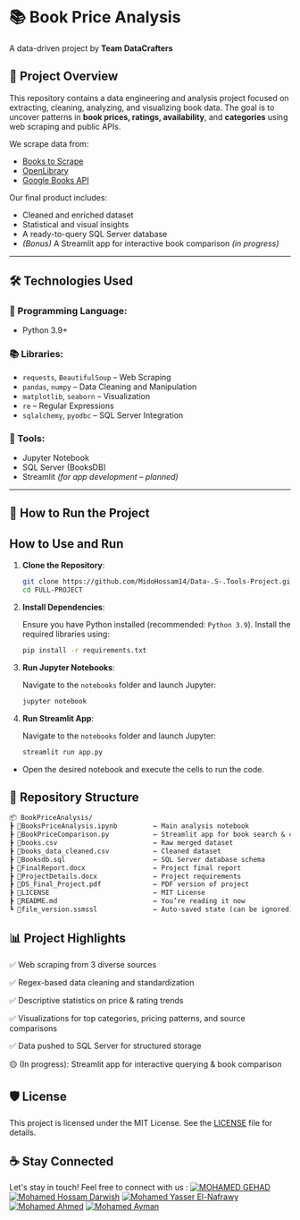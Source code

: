  # 📚 Book Price Analysis  
A data-driven project by **Team DataCrafters**

## 📖 Project Overview  
This repository contains a data engineering and analysis project focused on extracting, cleaning, analyzing, and visualizing book data. The goal is to uncover patterns in **book prices, ratings, availability**, and **categories** using web scraping and public APIs.

We scrape data from:
- [Books to Scrape](https://books.toscrape.com)
- [OpenLibrary](https://openlibrary.org)
- [Google Books API](https://developers.google.com/books)

Our final product includes:
- Cleaned and enriched dataset
- Statistical and visual insights
- A ready-to-query SQL Server database
- *(Bonus)* A Streamlit app for interactive book comparison *(in progress)*

---

## 🛠️ Technologies Used

### 🐍 Programming Language:
- Python 3.9+

### 📚 Libraries:
- `requests`, `BeautifulSoup` – Web Scraping  
- `pandas`, `numpy` – Data Cleaning and Manipulation  
- `matplotlib`, `seaborn` – Visualization  
- `re` – Regular Expressions  
- `sqlalchemy`, `pyodbc` – SQL Server Integration  

### 🧰 Tools:
- Jupyter Notebook
- SQL Server (BooksDB)
- Streamlit *(for app development – planned)*

---

## 🚀 How to Run the Project

## How to Use and Run

1. **Clone the Repository**:

   ```bash
   git clone https://github.com/MidoHossam14/Data-.S-.Tools-Project.git
   cd FULL-PROJECT
2. **Install Dependencies**:

    Ensure you have Python installed (recommended: `Python 3.9`). Install the required libraries using:

    ```bash
    pip install -r requirements.txt
3. **Run Jupyter Notebooks**:

    Navigate to the `notebooks` folder and launch Jupyter:

    ```bash
    jupyter notebook
3. **Run Streamlit App**:

    Navigate to the `notebooks` folder and launch Jupyter:

    ```bash
    streamlit run app.py

- Open the desired notebook and execute the cells to run the code.
##  📂 Repository Structure

 ```txt
📦 BookPriceAnalysis/
 ┣ 📜BooksPriceAnalysis.ipynb         ← Main analysis notebook
 ┣ 📜BookPriceComparison.py           ← Streamlit app for book search & comparison
 ┣ 📜books.csv                        ← Raw merged dataset
 ┣ 📜books_data_cleaned.csv           ← Cleaned dataset
 ┣ 📜Booksdb.sql                      ← SQL Server database schema
 ┣ 📜FinalReport.docx                 ← Project final report
 ┣ 📜ProjectDetails.docx              ← Project requirements
 ┣ 📜DS_Final_Project.pdf             ← PDF version of project
 ┣ 📜LICENSE                          ← MIT License
 ┣ 📜README.md                        ← You’re reading it now
 ┗ 📜file_version.ssmssl              ← Auto-saved state (can be ignored)
```


## 📊 Project Highlights
  ✅ Web scraping from 3 diverse sources

  ✅ Regex-based data cleaning and standardization

  ✅ Descriptive statistics on price & rating trends

  ✅ Visualizations for top categories, pricing patterns, and source comparisons

  ✅ Data pushed to SQL Server for structured storage

  🟡 (In progress): Streamlit app for interactive querying & book comparison

  
## 🛡️ License

This project is licensed under the MIT License. See the [LICENSE](https://github.com/MidoHossam14/Data-.S-.Tools-Project/blob/main/LICENSE) file for details.


## ☕ Stay Connected
Let's stay in touch! Feel free to connect with us :
[![MOHAMED GEHAD](https://img.shields.io/badge/LinkedIn-0077B5?style=for-the-badge&logo=linkedin&logoColor=white)](https://www.linkedin.com/in/mohamed-gehad82a726329/)
[![Mohamed Hossam Darwish](https://img.shields.io/badge/LinkedIn-Mohamed_Hossam-blue?style=flat-square&logo=linkedin)](https://www.linkedin.com/in/mohammed-hossam-6047ab30b/)
[![Mohamed Yasser El-Nafrawy](https://img.shields.io/badge/LinkedIn-0077B5?style=for-the-badge&logo=linkedin&logoColor=white)](https://www.linkedin.com/in/mohamed-yasser-5a56672ab/i)
[![Mohamed Ahmed](https://img.shields.io/badge/LinkedIn-0077B5?style=for-the-badge&logo=linkedin&logoColor=white)](https://www.linkedin.com/in/mohamed-ahmed-547420326/)
[![Mohamed Ayman](https://img.shields.io/badge/LinkedIn-0077B5?style=for-the-badge&logo=linkedin&logoColor=white)](https://www.linkedin.com/in/mohamed-ayman-52053328a/)



